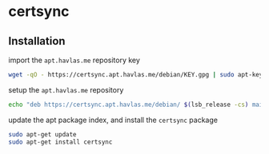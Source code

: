 certsync
========


Installation
------------

import the `apt.havlas.me` repository key

```bash
wget -qO - https://certsync.apt.havlas.me/debian/KEY.gpg | sudo apt-key add -
```

setup the `apt.havlas.me` repository

```bash
echo "deb https://certsync.apt.havlas.me/debian/ $(lsb_release -cs) main" | sudo tee -a /etc/apt/sources.list.d/apt.havlas.me.list > /dev/null
```

update the apt package index, and install the `certsync` package

```bash
sudo apt-get update
sudo apt-get install certsync
```

